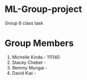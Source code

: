 # ML-Group-project
Group 6 class task
# Group Members
1. Michelle Kinda - 111140
2. Stacey Chebet - 
3. Remmy Mungai - 
4. David Kiai - 
